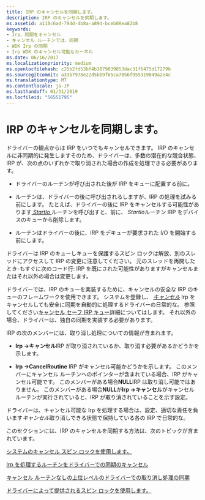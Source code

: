 ```yaml
---
title: IRP のキャンセルを同期します。
description: IRP のキャンセルを同期します。
ms.assetid: a110c6ad-794d-4b8a-a89d-bceb08ea82b8
keywords:
- Irp、同期をキャンセル
- キャンセル ルーチンでは、同期
- WDK Irp の同期
- Irp WDK のキャンセル可能なカーネル
ms.date: 06/16/2017
ms.localizationpriority: medium
ms.openlocfilehash: c25b2fd53bf4b3079839853dac31f6475d17279b
ms.sourcegitcommit: a33b7978e22d5bb9f65ca7056f955319049a2e4c
ms.translationtype: MT
ms.contentlocale: ja-JP
ms.lasthandoff: 01/31/2019
ms.locfileid: "56551795"
---
```

# <a name="synchronizing-irp-cancellation"></a>IRP のキャンセルを同期します。





ドライバーの観点からは IRP をいつでもキャンセルできます。 IRP のキャンセルに非同期的に発生しますそのため、ドライバーは、多数の潜在的な競合状態、IRP が、次の点のいずれかで取り消された場合の作成を処理できる必要があります。

-   ドライバーのルーチンが呼び出された後が IRP をキューに配置する前に。

-   ルーチンは、ドライバーの後に呼び出されるしますが、IRP の処理を試みる前にします。 たとえば、ドライバーの後に IRP をキャンセルする可能性があります[ *StartIo* ](https://msdn.microsoft.com/library/windows/hardware/ff563858)ルーチンを呼び出すと、前に、 *StartIo*ルーチン IRP をデバイスのキューから削除します。

-   ルーチンはドライバーの後に、IRP をデキューが要求された I/O を開始する前にします。

ドライバーは IRP のキューしキューを保護するスピン ロックは解放、別のスレッドにアクセスして IRP の変更に注意してください。 元のスレッドを再開したとき-もすぐに次のコード行: IRP を既にされた可能性がありますがキャンセルまたはそれ以外の場合は変更します。

ドライバーでは、IRP のキューを実装するために、キャンセルの安全な IRP のキューのフレームワークを使用できます。 システムを登録し、 [*キャンセル*](https://msdn.microsoft.com/library/windows/hardware/ff540742) Irp をキャンセルしても安全に同期を自動的に処理するドライバーの日常的な。 参照してください[キャンセル セーフ IRP キュー](cancel-safe-irp-queues.md)詳細についてはします。 それ以外の場合、ドライバーは、独自の同期を実装する必要があります。

IRP の次のメンバーには、取り消し処理についての情報が含まれます。

-   **Irp -&gt;キャンセル**IRP が取り消されているか、取り消す必要があるかどうかを示します。

-   **Irp -&gt;CancelRoutine** IRP がキャンセル可能かどうかを示します。 このメンバーにキャンセル ルーチンへのポインターが含まれている場合、IRP がキャンセル可能です。 このメンバーがある場合**NULL**IRP は取り消し可能ではありません。 このメンバーがある場合**NULL**が**Irp -&gt;キャンセル**がキャンセル ルーチンが実行されていると、IRP が取り消されていることを示す設定。

ドライバーは、キャンセル可能な Irp を処理する場合は、設定、適切な責任を負います*キャンセル*取り消しできる状態で保持している各の IRP で日常的な。

このセクションには、IRP のキャンセルを同期する方法は、次のトピックが含まれています。

[システムのキャンセル スピン ロックを使用します。](using-the-system-s-cancel-spin-lock.md)

[Irp を処理するルーチンをドライバーでの同期のキャンセル](synchronizing-cancellation-in-driver-routines-that-process-irps.md)

[キャンセル ルーチンなしの上位レベルのドライバーでの取り消し処理の同期](synchronizing-cancellation-in-higher-level-drivers-without-cancel-rout.md)

[ドライバーによって提供されるスピン ロックを使用します。](using-a-driver-supplied-spin-lock.md)

 

 




